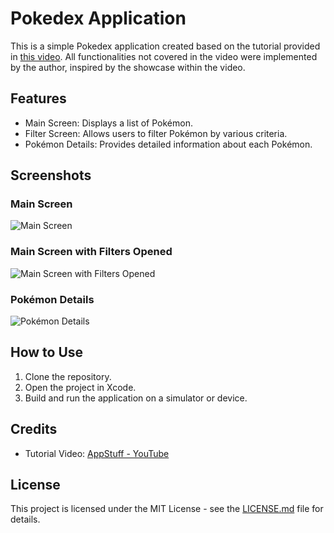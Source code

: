 Pokedex Application
===================

This is a simple Pokedex application created based on the tutorial provided in [this video](https://www.youtube.com/watch?v=f66ZCKEIZd4&ab_channel=AppStuff). All functionalities not covered in the video were implemented by the author, inspired by the showcase within the video.

Features
--------

*   Main Screen: Displays a list of Pokémon.
*   Filter Screen: Allows users to filter Pokémon by various criteria.
*   Pokémon Details: Provides detailed information about each Pokémon.

Screenshots
-----------

### Main Screen

![Main Screen](https://github.com/korsik/PokedexSwiftUI/assets/13276608/19da7e4d-46a8-402b-90b4-23bce480d948)

### Main Screen with Filters Opened

![Main Screen with Filters Opened](https://github.com/korsik/PokedexSwiftUI/assets/13276608/a666f9ee-01b5-4616-9272-f64446708374)

### Pokémon Details

![Pokémon Details](https://github.com/korsik/PokedexSwiftUI/assets/13276608/734a9cb8-44e8-4be5-9edf-aac491fe619d)

How to Use
----------

1.  Clone the repository.
2.  Open the project in Xcode.
3.  Build and run the application on a simulator or device.

Credits
-------

*   Tutorial Video: [AppStuff - YouTube](https://www.youtube.com/watch?v=f66ZCKEIZd4&ab_channel=AppStuff)

License
-------

This project is licensed under the MIT License - see the [LICENSE.md](LICENSE.md) file for details.
